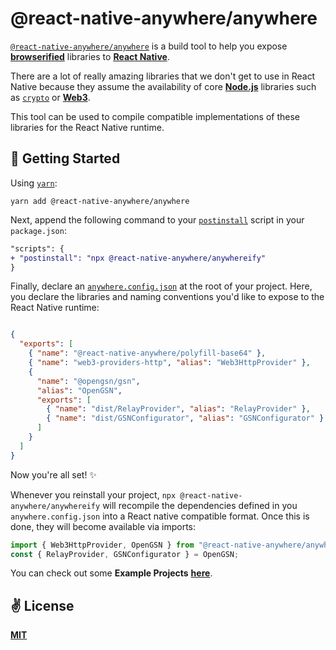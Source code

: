 # @react-native-anywhere/anywhere
[`@react-native-anywhere/anywhere`](https://www.npmjs.com/package/@react-native-anywhere/anywhere) is a build tool to help you expose [**browserified**](https://github.com/browserify/browserify) libraries to [**React Native**](https://reactnative.dev).

There are a lot of really amazing libraries that we don't get to use in React Native because they assume the availability of core [**Node.js**](https://nodejs.org/en/) libraries such as [`crypto`](https://stackoverflow.com/questions/29836434/requiring-unknown-module-crypto-in-react-native-environment) or [**Web3**](https://github.com/ethereum/web3.js/).

This tool can be used to compile compatible implementations of these libraries for the React Native runtime.

## 🚀 Getting Started

Using [`yarn`]():

```
yarn add @react-native-anywhere/anywhere
```

Next, append the following command to your [`postinstall`](https://docs.npmjs.com/misc/scripts) script in your `package.json`:

```diff
"scripts": {
+ "postinstall": "npx @react-native-anywhere/anywhereify"
}
```

Finally, declare an [`anywhere.config.json`](https://github.com/react-native-anywhere/anywhere/blob/main/examples/opengsn/anywhere.config.json) at the root of your project. Here, you declare the libraries and naming conventions you'd like to expose to the React Native runtime:

```json

{
  "exports": [
    { "name": "@react-native-anywhere/polyfill-base64" },
    { "name": "web3-providers-http", "alias": "Web3HttpProvider" },
    { 
      "name": "@opengsn/gsn",
      "alias": "OpenGSN",
      "exports": [
        { "name": "dist/RelayProvider", "alias": "RelayProvider" },
        { "name": "dist/GSNConfigurator", "alias": "GSNConfigurator" }
      ]
    }
  ]
}
```

Now you're all set! ✨

Whenever you reinstall your project, `npx @react-native-anywhere/anywhereify` will recompile the dependencies defined in you `anywhere.config.json` into a React native compatible format. Once this is done, they will become available via imports:

```javascript
import { Web3HttpProvider, OpenGSN } from "@react-native-anywhere/anywhere";
const { RelayProvider, GSNConfigurator } = OpenGSN;
```

You can check out some **Example Projects** [**here**](https://github.com/react-native-anywhere/anywhere/tree/main/examples).

## ✌️ License
[**MIT**](./LICENSE)
